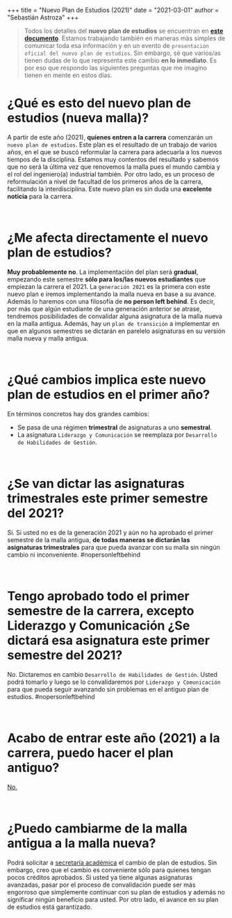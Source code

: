 +++
title = "Nuevo Plan de Estudios (2021)"
date = "2021-03-01"
author = "Sebastián Astroza"
+++

> Todos los detalles del **nuevo plan de estudios** se encuentran en **[este documento](/dirdoc_nuevo_plan.pdf)**. Estamos trabajando también en maneras más simples de comunicar toda esa información y en un evento de `presentación oficial del nuevo plan de estudios`.  Sin embargo, sé que varios/as tienen dudas de lo que representa este cambio **en lo inmediato**. Es por eso que respondo las siguientes preguntas que me imagino tienen en mente en estos días.

# ¿Qué es esto del nuevo plan de estudios (nueva malla)?

A partir de este año (2021), **quienes entren a la carrera** comenzarán un `nuevo plan de estudios`. Este plan es el resultado de un trabajo de varios años, en el que se buscó reformular la carrera para adecuarla a los nuevos tiempos de la disciplina. Estamos muy contentos del resultado y sabemos que no será la última vez que renovemos la malla pues el mundo cambia y el rol del ingeniero(a) industrial también. Por otro lado, es un proceso de reformulación a nivel de facultad de los primeros años de la carrera, facilitando la interdisciplina. Este nuevo plan es sin duda una **excelente noticia** para la carrera. 

&nbsp;    

# ¿Me afecta directamente el nuevo plan de estudios?

**Muy probablemente no**. La implementación del plan será **gradual**, empezando este semestre **sólo para los/las nuevos estudiantes** que empiezan la carrera el 2021. La `generación 2021` es la primera con este nuevo plan e iremos implementando la malla nueva en base a su avance. Además lo haremos con una filosofía de **no person left behind**. Es decir, por más que algún estudiante de una generación anterior se atrase, tendremos posibilidades de convalidar alguna asignatura de la malla nueva en la malla antigua. Además, hay un `plan de transición` a implementar en que en algunos semestres se dictarán en parelelo asignaturas en su versión malla nueva y malla antigua.


&nbsp; 

# ¿Qué cambios implica este nuevo plan de estudios en el primer año?

En términos concretos hay dos grandes cambios:
- Se pasa de una régimen **trimestral** de asignaturas a uno **semestral**.
- La asignatura `Liderazgo y Comunicación` se reemplaza por `Desarrollo de Habilidades de Gestión`.

&nbsp; 

# ¿Se van dictar las asignaturas trimestrales este primer semestre del 2021?

Sí. Si usted no es de la generación 2021 y aún no ha aprobado el primer semestre de la malla antigua, **de todas maneras se dictarán las asignaturas trimestrales** para que pueda avanzar con su malla sin ningún cambio ni inconveniente. #nopersonleftbehind

&nbsp; 

# Tengo aprobado todo el primer semestre de la carrera, excepto Liderazgo y Comunicación ¿Se dictará esa asignatura este primer semestre del 2021?

No. Dictaremos en cambio `Desarrollo de Habilidades de Gestión`. Usted podrá tomarlo y luego se lo convalidaremos por `Liderazgo y Comunicación` para que pueda seguir avanzando sin problemas en el antiguo plan de estudios. #nopersonleftbehind

&nbsp; 

# Acabo de entrar este año (2021) a la carrera, puedo hacer el plan antiguo?

[No.](/daenerys.jpg) 

&nbsp; 

# ¿Puedo cambiarme de la malla antigua a la malla nueva?

Podrá solicitar a [secretaría académica](http://secad.ing.udec.cl/faq) el cambio de plan de estudios. Sin embargo, creo que el cambio es conveniente sólo para quienes tengan pocos créditos aprobados. Si usted ya tiene algunas asignaturas avanzadas, pasar por el proceso de convalidación puede ser más engorroso que simplemente continuar con su plan de estudios y además no significar ningún beneficio para usted. Por otro lado, el avance en su plan de estudios está garantizado.

